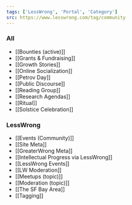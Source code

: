 ```yaml
---
tags: ['LessWrong', 'Portal', 'Category']
src: https://www.lesswrong.com/tag/community
---
```


### All
- [[Bounties (active)]]
- [[Grants & Fundraising]]
- [[Growth Stories]]
- [[Online Socialization]]
- [[Petrov Day]]
- [[Public Discourse]]
- [[Reading Group]]
- [[Research Agendas]]
- [[Ritual]]
- [[Solstice Celebration]]
### LessWrong
- [[Events (Community)]]
- [[Site Meta]]
- [[GreaterWrong Meta]]
- [[Intellectual Progress via LessWrong]]
- [[LessWrong Events]]
- [[LW Moderation]]
- [[Meetups (topic)]]
- [[Moderation (topic)]]
- [[The SF Bay Area]]
- [[Tagging]]
